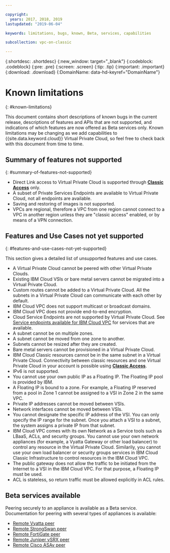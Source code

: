 ```yaml
---

copyright:
  years: 2017, 2018, 2019
lastupdated: "2019-06-04"

keywords: limitations, bugs, known, Beta, services, capabilities

subcollection: vpc-on-classic

---
```


{:shortdesc: .shortdesc}
{:new_window: target="_blank"}
{:codeblock: .codeblock}
{:pre: .pre}
{:screen: .screen}
{:tip: .tip}
{:important: .important}
{:download: .download}
{:DomainName: data-hd-keyref="DomainName"}

# Known limitations
{: #known-limitations}

This document contains short descriptions of known bugs in the current release, descriptions of features and APIs that are not supported, and indications of which features are now offered as Beta services only. Known limitations may be changing as we add capabilities to {{site.data.keyword.cloud}} Virtual Private Cloud, so feel free to check back with this document from time to time. 

## Summary of features not supported
{: #summary-of-features-not-supported}

* Direct Link access to Virtual Private Cloud is supported through [**Classic Access**](/docs/vpc-on-classic?topic=vpc-on-classic-setting-up-access-to-your-classic-infrastructure-from-vpc) only.
* A subset of Private Services Endpoints are available to Virtual Private Cloud, not all endpoints are available. 
* Saving and restoring of images is not supported.
* VPCs are regional, therefore a VPC from one region cannot connect to a VPC in another region unless they are "classic access" enabled, or by means of a VPN connection.

## Features and Use Cases not yet supported
{: #features-and-use-cases-not-yet-supported}

This section gives a detailed list of unsupported features and use cases. 

* A Virtual Private Cloud cannot be peered with other Virtual Private Clouds.
* Existing IBM Cloud VSIs or bare metal servers cannot be migrated into a Virtual Private Cloud.
* Custom routes cannot be added to a Virtual Private Cloud. All the subnets in a Virtual Private Cloud can communicate with each other by default.
* IBM Cloud VPC does not support multicast or broadcast domains.
* IBM Cloud VPC does not provide end-to-end encryption. 
* Cloud Service Endpoints are not supported by Virtual Private Cloud. See [Service endpoints available for IBM Cloud VPC](/docs/vpc-on-classic?topic=vpc-on-classic-service-endpoints-available-for-ibm-cloud-vpc) for services that are available.
* A subnet cannot be on multiple zones.
* A subnet cannot be moved from one zone to another.
* Subnets cannot be resized after they are created.
* Bare metal servers cannot be provisioned in a Virtual Private Cloud.
* IBM Cloud Classic resources cannot be in the same subnet in a Virtual Private Cloud. Connectivity between classic resources and one Virtual Private Cloud in your account is possible using [**Classic Access**](/docs/vpc-on-classic?topic=vpc-on-classic-setting-up-access-to-your-classic-infrastructure-from-vpc).
* IPv6 is not supported.
* You cannot use your own public IP as a Floating IP. The Floating IP pool is provided by IBM.
* A Floating IP is bound to a zone. For example, a Floating IP reserved from a pool in Zone 1 cannot be assigned to a VSI in Zone 2 in the same VPC.
* Private IP addresses cannot be moved between VSIs.
* Network interfaces cannot be moved between VSIs.
* You cannot designate the specific IP address of the VSI. You can only specify the IP range for the subnet. Once you attach a VSI to a subnet, the system assigns a private IP from that subnet.
* IBM Cloud VPC comes with its own Network as a Service tools such as LBaaS, ACLs, and security groups. You cannot use your own network appliances (for example, a Vyatta Gateway or other load balancer) to control any resource in the Virtual Private Cloud. Similarily, you cannot use your own load balancer or security groups services in IBM Cloud Classic Infrastructure to control resources in the IBM Cloud VPC.
* The public gateway does not allow the traffic to be initiated from the Internet to a VSI in the IBM Cloud VPC. For that purpose, a Floating IP must be used.
* ACL is stateless, so return traffic must be allowed explicitly in ACL rules.

## Beta services available

Peering securely to an appliance is available as a Beta service. Documentation for peering with several types of appliances is available:

* [Remote Vyatta peer](/docs/infrastructure/vpc-on-classic-network?topic=vpc-on-classic-network-creating-a-secure-connection-with-a-remote-vyatta-peer)
* [Remote StrongSwan peer](/docs/infrastructure/vpc-on-classic-network?topic=vpc-on-classic-network-creating-a-secure-connection-with-a-remote-strongswan-peer)
* [Remote FortiGate peer](/docs/infrastructure/vpc-on-classic-network?topic=vpc-on-classic-network-creating-a-secure-connection-with-a-remote-fortigate-peer)
* [Remote Juniper vSRX peer](/docs/infrastructure/vpc-on-classic-network?topic=vpc-on-classic-network-creating-a-secure-connection-with-a-remote-juniper-vsrx-peer)
* [Remote Cisco ASAv peer](/docs/infrastructure/vpc-on-classic-network?topic=vpc-on-classic-network-creating-a-secure-connection-with-a-remote-cisco-asav-peer)

